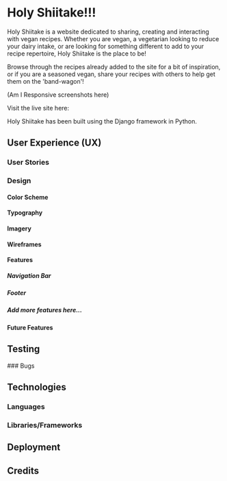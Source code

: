 # Holy Shiitake!!! 

Holy Shiitake is a website dedicated to sharing, creating and interacting with vegan recipes.  Whether you are vegan, a vegetarian looking to reduce your dairy intake, or are looking for something different to add to your recipe repertoire, Holy Shiitake is the place to be!

Browse through the recipes already added to the site for a bit of inspiration, or if you are a seasoned vegan, share your recipes with others to help get them on the 'band-wagon'!

(Am I Responsive screenshots here)

Visit the live site here:

Holy Shiitake has been built using the Django framework in Python.

## User Experience (UX)

### User Stories

### Design

#### Color Scheme

#### Typography

#### Imagery

#### Wireframes 

#### Features

##### Navigation Bar

##### Footer

##### Add more features here...

#### Future Features

## Testing

### Bugs

## Technologies 

### Languages

### Libraries/Frameworks

## Deployment

## Credits